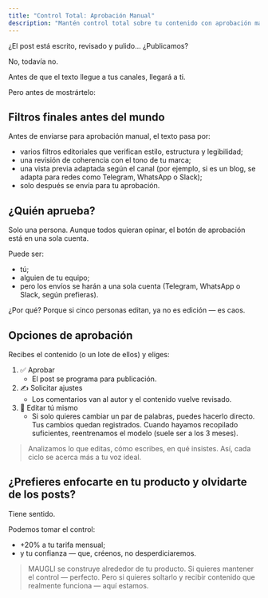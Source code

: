 ```yaml
---
title: "Control Total: Aprobación Manual"
description: "Mantén control total sobre tu contenido con aprobación manual antes de publicar. Revisa, solicita ajustes o edita directamente, asegurando que cada texto se alinee perfectamente con la voz de tu marca."
---
```

¿El post está escrito, revisado y pulido… ¿Publicamos?

No, todavía no.

Antes de que el texto llegue a tus canales, llegará a ti.

Pero antes de mostrártelo:

## Filtros finales antes del mundo

Antes de enviarse para aprobación manual, el texto pasa por:

- varios filtros editoriales que verifican estilo, estructura y legibilidad;
- una revisión de coherencia con el tono de tu marca;
- una vista previa adaptada según el canal (por ejemplo, si es un blog, se adapta para redes como Telegram, WhatsApp o Slack);
- solo después se envía para tu aprobación.

## ¿Quién aprueba?

Solo una persona. Aunque todos quieran opinar, el botón de aprobación está en una sola cuenta.

Puede ser:

- tú;
- alguien de tu equipo;
- pero los envíos se harán a una sola cuenta (Telegram, WhatsApp o Slack, según prefieras).

¿Por qué? Porque si cinco personas editan, ya no es edición — es caos.

## Opciones de aprobación

Recibes el contenido (o un lote de ellos) y eliges:

1. ✅ Aprobar
   - El post se programa para publicación.
2. ✍️ Solicitar ajustes
   - Los comentarios van al autor y el contenido vuelve revisado.
3. 🧠 Editar tú mismo
   - Si solo quieres cambiar un par de palabras, puedes hacerlo directo. Tus cambios quedan registrados. Cuando hayamos recopilado suficientes, reentrenamos el modelo (suele ser a los 3 meses).

> Analizamos lo que editas, cómo escribes, en qué insistes. Así, cada ciclo se acerca más a tu voz ideal.

## ¿Prefieres enfocarte en tu producto y olvidarte de los posts?

Tiene sentido.

Podemos tomar el control:

- +20% a tu tarifa mensual;
- y tu confianza — que, créenos, no desperdiciaremos.

> MAUGLI se construye alrededor de tu producto. Si quieres mantener el control — perfecto. Pero si quieres soltarlo y recibir contenido que realmente funciona — aquí estamos.